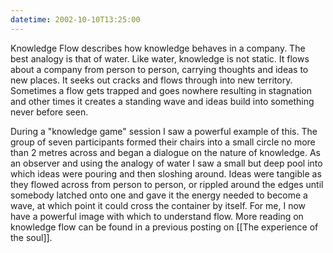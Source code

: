 ```yaml
---
datetime: 2002-10-10T13:25:00
---
```


Knowledge Flow describes how knowledge behaves in a company. The best analogy is that of water. Like water, knowledge is not static. It flows about a company from person to person, carrying thoughts and ideas to new places. It seeks out cracks and flows through into new territory. Sometimes a flow gets trapped and goes nowhere resulting in stagnation and other times it creates a standing wave and ideas build into something never before seen.

During a "knowledge game" session I saw a powerful example of this. The group of seven participants formed their chairs into a small circle no more than 2 metres across and began a dialogue on the nature of knowledge. As an observer and using the analogy of water I saw a small but deep pool into which ideas were pouring and then sloshing around. Ideas were tangible as they flowed across from person to person, or rippled around the edges until somebody latched onto one and gave it the energy needed to become a wave, at which point it could cross the container by itself.
For me, I now have a powerful image with which to understand flow. More reading on knowledge flow can be found in a previous posting on [[The experience of the soul]]. 

